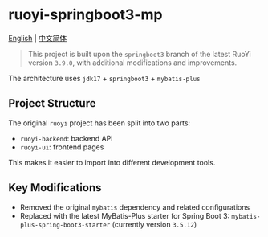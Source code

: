 # ruoyi-springboot3-mp

[English](README.md) | [中文简体](README_CN.md)

> This project is built upon the `springboot3` branch of the latest RuoYi version `3.9.0`, with additional modifications and improvements.

The architecture uses `jdk17` + `springboot3` + `mybatis-plus`

## Project  **Structure**

The original `ruoyi` project has been split into two parts:

- `ruoyi-backend`: backend API
- `ruoyi-ui`: frontend pages

This makes it easier to import into different development tools.

## Key Modifications

- Removed the original `mybatis` dependency and related configurations
- Replaced with the latest MyBatis-Plus starter for Spring Boot 3: `mybatis-plus-spring-boot3-starter` (currently version `3.5.12`)

